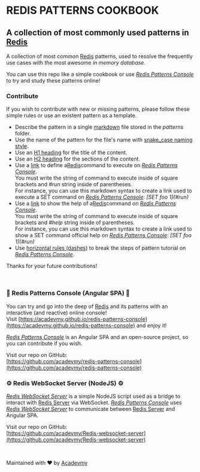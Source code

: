# REDIS PATTERNS COOKBOOK
## A collection of most commonly used patterns in [Redis](https://redis.io/)

A collection of most common [Redis](https://redis.io/) patterns, used to resolve the frequently use cases with the most awesome _in memory database_.

You can use this repo like a simple cookbook or use [_Redis Patterns Console_](https://acadevmy.github.io/redis-patterns-console) to try and study these patterns online!

### Contribute 
If you wish to contribute with new or missing patterns, please follow these simple rules or use an existent pattern as a template.
- Describe the pattern in a single [markdown](https://www.markdownguide.org/basic-syntax/) file stored in the _patterns_ folder.
- Use the name of the pattern for the file's name with [snake_case naming style](https://en.wikipedia.org/wiki/Snake_case).
- Use an [H1 heading](https://www.markdownguide.org/basic-syntax/#headings) for the title of the content.
- Use an [H2 heading](https://www.markdownguide.org/basic-syntax/#headings) for the sections of the content.
- Use a [link](https://www.markdownguide.org/basic-syntax/#headings) to define a[Redis](https://redis.io/)command to execute on [_Redis Patterns Console_](https://acadevmy.github.io/redis-patterns-console).  
You must write the string of command to execute inside of square brackets and _#run_ string inside of parentheses.  
For instance, you can use this markdown syntax to create a link used to execute a SET command on [_Redis Patterns Console_](https://acadevmy.github.io/redis-patterns-console): _[SET foo 1]\(#run)_
- Use a [link](https://www.markdownguide.org/basic-syntax/#headings) to show the help of a[Redis](https://redis.io/)command on [_Redis Patterns Console_](https://acadevmy.github.io/redis-patterns-console).  
You must write the string of command to execute inside of square brackets and _#help_ string inside of parentheses.  
For instance, you can use this markdown syntax to create a link used to show a SET command official help on [_Redis Patterns Console_](https://acadevmy.github.io/redis-patterns-console): _[SET foo 1]\(#run)_
- Use [horizontal rules (dashes)](https://www.markdownguide.org/basic-syntax/#horizontal-rules) to break the steps of pattern tutorial on [_Redis Patterns Console_](https://acadevmy.github.io/redis-patterns-console).

Thanks for your future contributions!

&nbsp;

### 🚀 Redis Patterns Console (Angular SPA) 🚀
You can try and go into the deep of [Redis](https://redis.io/) and its patterns with an interactive (and reactive) online console!  
Visit [https://acadevmy.github.io/redis-patterns-console](https://acadevmy.github.io/redis-patterns-console) and enjoy it!

[_Redis Patterns Console_](https://acadevmy.github.io/redis-patterns-console) is an Angular SPA and an open-source project, so you can contribute if you wish.

Visit our repo on GitHub:  
[https://github.com/acadevmy/redis-patterns-console](https://github.com/acadevmy/redis-patterns-console)

### ⚙️ Redis WebSocket Server (NodeJS) ⚙️
[_Redis WebSocket Server_](https://github.com/acadevmy/Redis-websocket-server) is a simple NodeJS script used as a bridge to interact with [Redis Server](https://redis.io/) via WebSocket.
[_Redis Patterns Console_](https://github.com/acadevmy/redis-patterns-console) uses [_Redis WebSocket Server_](https://github.com/acadevmy/Redis-websocket-server) to communicate between [Redis Server](https://redis.io/) and Angular SPA.

Visit our repo on GitHub:  
[https://github.com/acadevmy/Redis-websocket-server](https://github.com/acadevmy/Redis-websocket-server)

&nbsp;

Maintained with ❤️ by [Acadevmy](https://www.acadevmy.it/intro)
